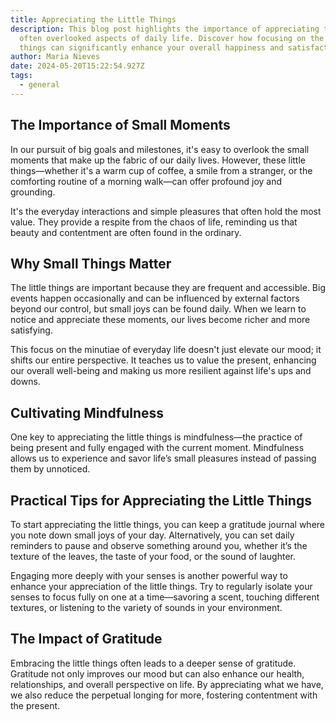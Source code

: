 ```yaml
---
title: Appreciating the Little Things
description: This blog post highlights the importance of appreciating the small,
  often overlooked aspects of daily life. Discover how focusing on the little
  things can significantly enhance your overall happiness and satisfaction.
author: Maria Nieves
date: 2024-05-20T15:22:54.927Z
tags:
  - general
---
```

## The Importance of Small Moments

In our pursuit of big goals and milestones, it's easy to overlook the small moments that make up the fabric of our daily lives. However, these little things—whether it's a warm cup of coffee, a smile from a stranger, or the comforting routine of a morning walk—can offer profound joy and grounding.

It's the everyday interactions and simple pleasures that often hold the most value. They provide a respite from the chaos of life, reminding us that beauty and contentment are often found in the ordinary.

## Why Small Things Matter

The little things are important because they are frequent and accessible. Big events happen occasionally and can be influenced by external factors beyond our control, but small joys can be found daily. When we learn to notice and appreciate these moments, our lives become richer and more satisfying.

This focus on the minutiae of everyday life doesn't just elevate our mood; it shifts our entire perspective. It teaches us to value the present, enhancing our overall well-being and making us more resilient against life's ups and downs.

## Cultivating Mindfulness

One key to appreciating the little things is mindfulness—the practice of being present and fully engaged with the current moment. Mindfulness allows us to experience and savor life’s small pleasures instead of passing them by unnoticed.

## Practical Tips for Appreciating the Little Things

To start appreciating the little things, you can keep a gratitude journal where you note down small joys of your day. Alternatively, you can set daily reminders to pause and observe something around you, whether it’s the texture of the leaves, the taste of your food, or the sound of laughter.

Engaging more deeply with your senses is another powerful way to enhance your appreciation of the little things. Try to regularly isolate your senses to focus fully on one at a time—savoring a scent, touching different textures, or listening to the variety of sounds in your environment.

## The Impact of Gratitude

Embracing the little things often leads to a deeper sense of gratitude. Gratitude not only improves our mood but can also enhance our health, relationships, and overall perspective on life. By appreciating what we have, we also reduce the perpetual longing for more, fostering contentment with the present.